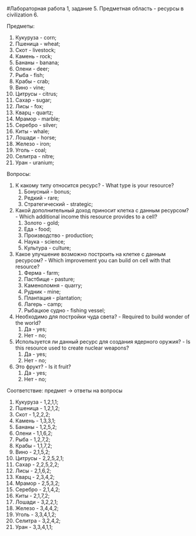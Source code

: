 #Лабораторная работа 1, задание 5.
Предметная область - ресурсы в civilization 6.

Предметы:

1. Кукуруза - corn;
2. Пшеница - wheat;
3. Скот - livestock;
4. Камень - rock;
5. Бананы - banana;
6. Олени - deer;
7. Рыба - fish;
8. Крабы -  crab;
9. Вино - vine;
10. Цитрусы - citrus;
11. Сахар - sugar;
12. Лисы - fox;
13. Кварц - quartz;
14. Мрамор - marble;
15. Серебро - silver;
16. Киты - whale;
17. Лошади - horse;
18. Железо - iron;
19. Уголь - coal;
20. Селитра - nitre;
21. Уран - uranium;


Вопросы:

1. К какому типу относится ресурс? - What type is your resource?
	1. Бонусный - bonus;
	2. Редкий - rare;
	3. Стратегический - strategic;
2. Какой дополнительный доход приносит клетка с данным ресурсом? - Which additional income this resource provides to a cell?
	1. Золото - gold;
	2. Еда - food;
	3. Производство - production;
	4. Наука - science;
	5. Культура - culture;
3. Какое улучшение возможно построить на клетке с данным ресурсом? - Which improvement you can build on cell with that resource?
	1. Ферма - farm;
	2. Пастбище - pasture;
	3. Каменоломня - quarry;
	4. Рудник - mine;
	5. Плантация - plantation;
	6. Лагерь - camp;
	7. Рыбацкое судно - fishing vessel;
4. Необходимо для постройки чуда света? - Required to build wonder of the world?
	1. Да - yes;
	2. Нет - no;
5. Используется ли данный ресурс для создания ядерного оружия? - Is this resource used to create nuclear weapons? 
	1. Да - yes;
	2. Нет - no;
5. Это фрукт? - Is it fruit?
	1. Да - yes;
	2. Нет - no;
 
Соответствие: предмет -> ответы на вопросы

1. Кукуруза - 1,2,1,1;
2. Пшеница - 1,2,1,2;
3. Скот - 1,2,2,2;
4. Камень - 1,3,3,1;
5. Бананы - 1,2,5,2;
6. Олени - 1,1,6,2;
7. Рыба - 1,2,7,2;
8. Крабы -  1,1,7,2;
9. Вино - 2,1,5,2;
10. Цитрусы - 2,2,5,2,1;
11. Сахар - 2,2,5,2,2;
12. Лисы - 2,1,6,2;
13. Кварц - 2,3,4,2;
14. Мрамор - 2,5,3,2;
15. Серебро - 2,1,4,2;
16. Киты - 2,1,7,2;
17. Лошади - 3,2,2,1;
18. Железо - 3,4,4,2;
19. Уголь - 3,3,4,1,2;
20. Селитра - 3,2,4,2;
21. Уран - 3,3,4,1,1; 
